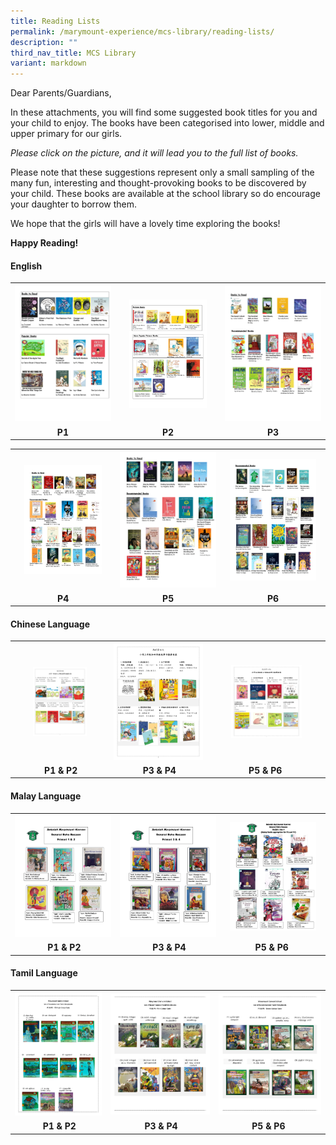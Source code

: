 ```yaml
---
title: Reading Lists
permalink: /marymount-experience/mcs-library/reading-lists/
description: ""
third_nav_title: MCS Library
variant: markdown
---
```

<p>Dear Parents/Guardians,</p>
<p>In these attachments, you will find some suggested book titles for you and your child to enjoy. The books have been categorised into lower, middle and upper primary for our girls.</p>
<p><em>Please click on the picture, and it will lead you to the full list of books.</em></p>
<p>Please note that these suggestions represent only a small sampling of the many fun, interesting and thought-provoking books to be discovered by your child. These books are available at the school library so do encourage your daughter to borrow them. </p>
<p>We hope that the girls will have a lovely time exploring the books!</p>
<p><strong>Happy Reading!</strong></p>
<h4><strong>English</strong></h4>
<table>
<tbody>
<tr>
<th><a href="/files/Booklist/p1el23.pdf"><img src="/images/Library%202023/p1%20english%20book%20list%20_page_2.png"></a></th>
<th><a href="/files/Booklist/p2el23.pdf"><img style="width: 80%;" src="/images/Library%202023/p2%20english%20book%20list%20_page_2.png"></a></th>
<th><a href="/files/Booklist/p3el23.pdf"><img src="/images/Library%202023/p3%20english%20book%20list%20_page_2.png"></a></th>
</tr>
<tr>
<td style="text-align: center;"><strong>P1 </strong></td>
<td style="text-align: center;"><strong>P2</strong></td>
<td style="text-align: center;"><strong>P3</strong></td>
</tr>
</tbody>
</table>
<table>
<tbody>
<tr>	
<th><a href="/files/Booklist/p4el23.pdf"><img style="width: 80%;" src="/images/Library%202023/p4%20english%20book%20list_page_2.png"></a></th>
<th><a href="/files/Booklist/p5el23.pdf"><img src="/images/Library%202023/p5%20english%20book%20list%20_page_2.png"></a></th>
<th><a href="/files/Booklist/p6el23.pdf"><img style="width: 90%;" src="/images/Library%202023/p6%20english%20book%20list%20_page_2.png"></a></th>
</tr>
<tr>
<td style="text-align: center;"><strong>P4</strong></td>
<td style="text-align: center;"><strong>P5</strong></td>
<td style="text-align: center;"><strong>P6</strong></td>
</tr>
</tbody>
</table>
<h4><strong>Chinese Language</strong></h4>
<table>
<tbody>
<tr>
<th><a href="/files/Booklist/p1p2cl2023.pdf"><img style="width: 60%;" src="/images/Library%202023/p1-p2%20chinese%20book%20list_page_1.png"></a></th>
<th><a href="/files/Booklist/p3p4cl2023.pdf"><img style="width: 150%;" src="/images/Library%202023/p3-p4%20chinese%20book%20list_page_1.png"></a></th>
<th><a href="/files/Booklist/p5p6cl2023.pdf"><img style="width: 65%;" src="/images/Library%202023/p5-p6%20chinese%20book%20list_page_1.png"></a></th>
</tr>
<tr>
<td style="text-align: center;"><strong>&nbsp;P1 &amp; P2</strong></td>
<td style="text-align: center;"><strong>&nbsp;P3 &amp; P4</strong></td>
<td style="text-align: center;"><strong>P5 &amp; P6&nbsp;</strong></td>
</tr>
</tbody>
</table>
<h4><strong>Malay Language</strong></h4>
<table>
<tbody>
<tr>
<th><a href="/files/Booklist/mlp1p2.pdf"><img src="/images/Library%202023/senarai%20buku%20bacaan%20p1%20dan%20p2_page_1.png"></a></th>
<th><a href="/files/Booklist/mlp3p4.pdf"><img src="/images/Library%202023/senarai%20buku%20bacaan%20p3%20dan%20p4_page_1.png"></a></th>
<th><a href="/files/Booklist/mlp5p6.pdf"><img style="width: 90%;" src="/images/Library%202023/senarai%20buku%20bacaan%20p5%20dan%20p6.png"></a></th>
</tr>
<tr>
<td style="text-align: center;"><strong>&nbsp;P1 &amp; P2</strong></td>
<td style="text-align: center;"><strong>&nbsp;P3 &amp; P4</strong></td>
<td style="text-align: center;"><strong>P5 &amp; P6&nbsp;</strong></td>
</tr>
</tbody>
</table>
<h4><strong>Tamil Language</strong></h4>
<table>
<tbody>
<tr>
<th><a href="/files/Booklist/tlp1p2.pdf"><img src="/images/Library%202023/p1-p2%20tamil%20book%20list_page_1.png"></a></th>
<th><a href="/files/Booklist/tlp3p4.pdf"><img src="/images/Library%202023/p3-p4%20tamil%20book%20list_page_1.png"></a></th>
<th><a href="/files/Booklist/tlp5p6.pdf"><img src="/images/Library%202023/p5-p6%20tamil%20book%20list_page_1.png"></a></th>
</tr>
<tr>
<td style="text-align: center;"><strong>&nbsp;P1 &amp; P2</strong></td>
<td style="text-align: center;"><strong>&nbsp;P3 &amp; P4</strong></td>
<td style="text-align: center;"><strong>P5 &amp; P6&nbsp;</strong></td>
</tr>
</tbody>
</table>